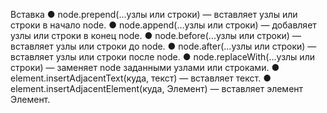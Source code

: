 Вставка 
● node.prepend(...узлы или строки) — вставляет узлы или строки в начало node. 
● node.append(...узлы или строки) — добавляет узлы или строки в конец node. 
● node.before(...узлы или строки) — вставляет узлы или строки до node. 
● node.after(...узлы или строки) — вставляет узлы или строки после node. 
● node.replaceWith(...узлы или строки) — заменяет node заданными узлами или строками.
● element.insertAdjacentText(куда, текст) — вставляет текст. 
● element.insertAdjacentElement(куда, Элемент) — вставляет элемент Элемент.
